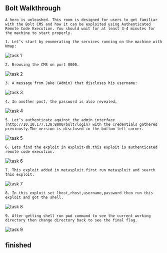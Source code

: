 ## Bolt Walkthrough

`A hero is unleashed.
This room is designed for users to get familiar with the Bolt CMS and how it can be exploited using Authenticated Remote Code Execution. You should wait for at least 3-4 minutes for the machine to start properly.`

`1. Let’s start by enumerating the services running on the machine with Nmap:`

![task 1](https://github.com/geeksniper/my-TryHackMe-Writeups/blob/a8f049e70953850ae0a662ea8cd1d60c52125980/Bolt-walkthrough/bolt-img/1.nmapscan.png)

`2. Browsing the CMS on port 8000.`

![task 2](https://github.com/geeksniper/my-TryHackMe-Writeups/blob/eddb5c5a59ed82de67c04d6993fcba9feb83db6d/Bolt-walkthrough/bolt-img/2.cms.png)

`3. A message from Jake (Admin) that discloses his username:`

![task 3](https://github.com/geeksniper/my-TryHackMe-Writeups/blob/eddb5c5a59ed82de67c04d6993fcba9feb83db6d/Bolt-walkthrough/bolt-img/3.username.png)

`4. In another post, the password is also revealed:`

![task 4](https://github.com/geeksniper/my-TryHackMe-Writeups/blob/eddb5c5a59ed82de67c04d6993fcba9feb83db6d/Bolt-walkthrough/bolt-img/4.%20password.png)

`5. Let’s authenticate against the admin interface (http://10.10.177.138:8000/bolt/login) with the credentials gathered previously.The version is disclosed in the bottom left corner.`

![task 5](https://github.com/geeksniper/my-TryHackMe-Writeups/blob/eddb5c5a59ed82de67c04d6993fcba9feb83db6d/Bolt-walkthrough/bolt-img/5.cmsversion.png)

`6. Lets find the exploit in exploit-db.this exploit is authenticated remote code execution.`

![task 6](https://github.com/geeksniper/my-TryHackMe-Writeups/blob/eddb5c5a59ed82de67c04d6993fcba9feb83db6d/Bolt-walkthrough/bolt-img/6.exploitdb-search.png)

`7. This exploit added in metasploit.first run metasploit and search this exploit.`

![task 7](https://github.com/geeksniper/my-TryHackMe-Writeups/blob/eddb5c5a59ed82de67c04d6993fcba9feb83db6d/Bolt-walkthrough/bolt-img/7.msfboltsearch.png)

`8. In this exploit set lhost,rhost,username,password then run this exploit and got the shell.`

![task 8](https://github.com/geeksniper/my-TryHackMe-Writeups/blob/eddb5c5a59ed82de67c04d6993fcba9feb83db6d/Bolt-walkthrough/bolt-img/8.gotshell.png)

`9. After getting shell run pwd command to see the current working directory then change directory back to see the final flag.`

![task 9](https://github.com/geeksniper/my-TryHackMe-Writeups/blob/eddb5c5a59ed82de67c04d6993fcba9feb83db6d/Bolt-walkthrough/bolt-img/9.flag.png)

## finished










